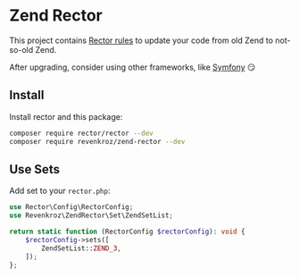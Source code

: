 # Zend Rector

This project contains [Rector rules](https://github.com/rectorphp/rector) to update your code from old Zend to not-so-old Zend.

After upgrading, consider using other frameworks, like [Symfony](https://symfony.com/) 😏

## Install

Install rector and this package:

```bash
composer require rector/rector --dev
composer require revenkroz/zend-rector --dev
```

## Use Sets

Add set to your `rector.php`:

```php
use Rector\Config\RectorConfig;
use Revenkroz\ZendRector\Set\ZendSetList;

return static function (RectorConfig $rectorConfig): void {
    $rectorConfig->sets([
        ZendSetList::ZEND_3,
    ]);
};
```
